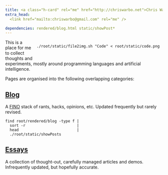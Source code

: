 ```yaml
---
title: <a class="h-card" rel="me" href="http://chriswarbo.net">Chris Warburton</a>'s Homepage
extra_head:
  <link href="mailto:chriswarbo@gmail.com" rel="me" />

dependencies: rendered/blog.html static/showPost*
---
```


<div style="float: right; margin: 0 10px 10px 10px;" >

```{.unwrap pipe="sh | pandoc -t json"}
./root/static/file2img.sh "Code" < root/static/code.png
```

</div>

This is a place for me to collect thoughts and experiments, mostly around
programming languages and artificial intelligence.

Pages are organised into the following overlapping categories:

## [Blog](/blog.html)

A [FINO](http://en.wikipedia.org/wiki/FINO) stack of rants, hacks,
opinions, etc. Updated frequently but rarely revised.

```{.unwrap pipe="bash | pandoc -t json"}
find root/rendered/blog -type f |
  sort -r                       |
  head                          |
  ./root/static/showPosts
```

## [Essays](/essays.html)

A collection of thought-out, carefully managed articles and demos.
Infrequently updated, but hopefully accurate.
